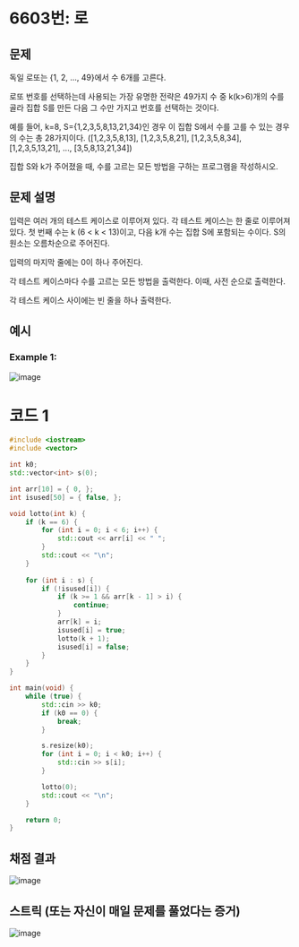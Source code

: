 # 6603번: 로

## 문제
독일 로또는 {1, 2, ..., 49}에서 수 6개를 고른다.

로또 번호를 선택하는데 사용되는 가장 유명한 전략은 49가지 수 중 k(k>6)개의 수를 골라 집합 S를 만든 다음 그 수만 가지고 번호를 선택하는 것이다.

예를 들어, k=8, S={1,2,3,5,8,13,21,34}인 경우 이 집합 S에서 수를 고를 수 있는 경우의 수는 총 28가지이다. ([1,2,3,5,8,13], [1,2,3,5,8,21], [1,2,3,5,8,34], [1,2,3,5,13,21], ..., [3,5,8,13,21,34])

집합 S와 k가 주어졌을 때, 수를 고르는 모든 방법을 구하는 프로그램을 작성하시오.

## 문제 설명
입력은 여러 개의 테스트 케이스로 이루어져 있다. 각 테스트 케이스는 한 줄로 이루어져 있다. 첫 번째 수는 k (6 < k < 13)이고, 다음 k개 수는 집합 S에 포함되는 수이다. S의 원소는 오름차순으로 주어진다.

입력의 마지막 줄에는 0이 하나 주어진다. 

각 테스트 케이스마다 수를 고르는 모든 방법을 출력한다. 이때, 사전 순으로 출력한다.

각 테스트 케이스 사이에는 빈 줄을 하나 출력한다.

## 예시
### Example 1:  
![image](https://github.com/user-attachments/assets/7dd50fe5-ec32-4c69-a631-04779f7a4960)

# 코드 1
```cpp
#include <iostream>
#include <vector>

int k0;
std::vector<int> s(0);

int arr[10] = { 0, };
int isused[50] = { false, };

void lotto(int k) {
	if (k == 6) {
		for (int i = 0; i < 6; i++) {
			std::cout << arr[i] << " ";
		}
		std::cout << "\n";
	}
	
	for (int i : s) {
		if (!isused[i]) {
			if (k >= 1 && arr[k - 1] > i) {
				continue;
			}
			arr[k] = i;
			isused[i] = true;
			lotto(k + 1);
			isused[i] = false;
		}
	}
}

int main(void) {
	while (true) {
		std::cin >> k0;
		if (k0 == 0) {
			break;
		}

		s.resize(k0);
		for (int i = 0; i < k0; i++) {
			std::cin >> s[i];
		}

		lotto(0);
		std::cout << "\n";
	}

	return 0;
}
```

## 채점 결과
![image](https://github.com/user-attachments/assets/9fbac086-de48-42c3-953e-d3fdde599ac5)

## 스트릭 (또는 자신이 매일 문제를 풀었다는 증거)
![image](https://github.com/user-attachments/assets/995a25d6-61bc-4c2e-8457-2bba41a25830)

